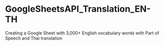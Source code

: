 # GoogleSheetsAPI_Translation_EN-TH
Creating a Google Sheet with 3,000+ English vocabulary words with Part of Speech and Thai translation
